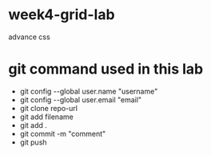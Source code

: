 # week4-grid-lab

advance css
# git command used in this lab
- git config --global user.name "username"
- git config --global user.email "email"
- git clone repo-url
- git add filename
- git add .
- git commit -m "comment"
- git push